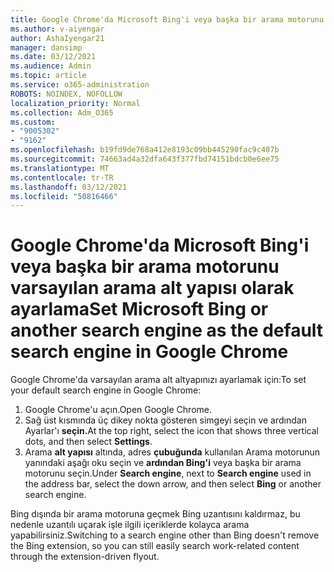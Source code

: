 ```yaml
---
title: Google Chrome'da Microsoft Bing'i veya başka bir arama motorunu varsayılan arama alt yapısı olarak ayarlama
ms.author: v-aiyengar
author: AshaIyengar21
manager: dansimp
ms.date: 03/12/2021
ms.audience: Admin
ms.topic: article
ms.service: o365-administration
ROBOTS: NOINDEX, NOFOLLOW
localization_priority: Normal
ms.collection: Adm_O365
ms.custom:
- "9005302"
- "9162"
ms.openlocfilehash: b19fd9de768a412e8193c09bb445290fac9c407b
ms.sourcegitcommit: 74663ad4a32dfa643f377fbd74151bdcb0e6ee75
ms.translationtype: MT
ms.contentlocale: tr-TR
ms.lasthandoff: 03/12/2021
ms.locfileid: "50816466"
---
```

# <a name="set-microsoft-bing-or-another-search-engine-as-the-default-search-engine-in-google-chrome"></a><span data-ttu-id="33ed5-102">Google Chrome'da Microsoft Bing'i veya başka bir arama motorunu varsayılan arama alt yapısı olarak ayarlama</span><span class="sxs-lookup"><span data-stu-id="33ed5-102">Set Microsoft Bing or another search engine as the default search engine in Google Chrome</span></span>

<span data-ttu-id="33ed5-103">Google Chrome'da varsayılan arama alt altyapınızı ayarlamak için:</span><span class="sxs-lookup"><span data-stu-id="33ed5-103">To set your default search engine in Google Chrome:</span></span>

1. <span data-ttu-id="33ed5-104">Google Chrome'u açın.</span><span class="sxs-lookup"><span data-stu-id="33ed5-104">Open Google Chrome.</span></span>
1. <span data-ttu-id="33ed5-105">Sağ üst kısmında üç dikey nokta gösteren simgeyi seçin ve ardından Ayarlar'ı **seçin.**</span><span class="sxs-lookup"><span data-stu-id="33ed5-105">At the top right, select the icon that shows three vertical dots, and then select **Settings**.</span></span>
1. <span data-ttu-id="33ed5-106">Arama **alt yapısı** altında, adres **çubuğunda** kullanılan Arama motorunun yanındaki aşağı oku seçin ve **ardından Bing'i** veya başka bir arama motorunu seçin.</span><span class="sxs-lookup"><span data-stu-id="33ed5-106">Under **Search engine**, next to **Search engine** used in the address bar, select the down arrow, and then select **Bing** or another search engine.</span></span>

<span data-ttu-id="33ed5-107">Bing dışında bir arama motoruna geçmek Bing uzantısını kaldırmaz, bu nedenle uzantılı uçarak işle ilgili içeriklerde kolayca arama yapabilirsiniz.</span><span class="sxs-lookup"><span data-stu-id="33ed5-107">Switching to a search engine other than Bing doesn't remove the Bing extension, so you can still easily search work-related content through the extension-driven flyout.</span></span>
